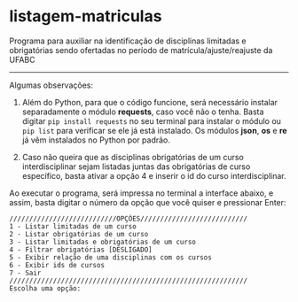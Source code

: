 # listagem-matriculas
Programa para auxiliar na identificação de disciplinas limitadas e obrigatórias sendo ofertadas no período de matrícula/ajuste/reajuste da UFABC

---
Algumas observações:

1. Além do Python, para que o código funcione, será necessário instalar separadamente o módulo **requests**, caso você não o tenha. Basta digitar ``` pip install requests ``` no seu terminal para instalar o módulo ou ``` pip list ``` para verificar se ele já está instalado. Os módulos **json**, **os** e **re** já vêm instalados no Python por padrão.

2. Caso não queira que as disciplinas obrigatórias de um curso interdisciplinar sejam listadas juntas das obrigatórias de curso específico, basta ativar a opção 4 e inserir o id do curso interdisciplinar.

Ao executar o programa, será impressa no terminal a interface abaixo, e assim, basta digitar o número da opção que você quiser e pressionar Enter:

```
///////////////////////////OPÇÕES///////////////////////////
1 - Listar limitadas de um curso
2 - Listar obrigatórias de um curso
3 - Listar limitadas e obrigatórias de um curso
4 - Filtrar obrigatórias [DESLIGADO]
5 - Exibir relação de uma disciplinas com os cursos
6 - Exibir ids de cursos
7 - Sair
////////////////////////////////////////////////////////////
Escolha uma opção: 
```
